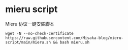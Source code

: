 # mieru script

Mieru 协议一键安装脚本

```shell
wget -N --no-check-certificate https://raw.githubusercontent.com/Misaka-blog/mieru-script/main/mieru.sh && bash mieru.sh
```


